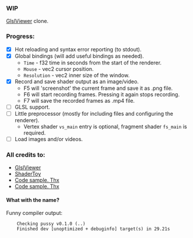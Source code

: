 ### WIP
[GlslViewer](https://github.com/patriciogonzalezvivo/glslViewer) clone.  

### Progress:
- [X] Hot reloading and syntax error reporting (to stdout).
- [X] Global bindings (will add useful bindings as needed).
  - `Time` - f32 time in seconds from the start of the renderer.
  - `Mouse` - vec2<f32> cursor position.
  - `Resolution` - vec2<f32> inner size of the window.
- [X] Record and save shader output as an image/video.
  - F5 will 'screenshot' the current frame and save it as .png file.
  - F6 will start recording frames. Pressing it again stops recording.
  - F7 will save the recorded frames as .mp4 file.
- [ ] GLSL support.
- [ ] Little preprocessor (mostly for including files and configuring the renderer).
  - Vertex shader `vs_main` entry is optional, fragment shader `fs_main` is required.
- [ ] Load images and/or videos.

### All credits to:
- [GlslViewer](https://github.com/patriciogonzalezvivo/glslViewer)
- [ShaderToy](https://www.shadertoy.com/)
- [Code sample. Thx](https://github.com/compute-toys/wgpu-compute-toy)
- [Code sample. Thx](https://github.com/adamnemecek/shadertoy)

#### What with the name?
Funny compiler output:
```
    Checking pussy v0.1.0 (..)
    Finished dev [unoptimized + debuginfo] target(s) in 29.21s
```
